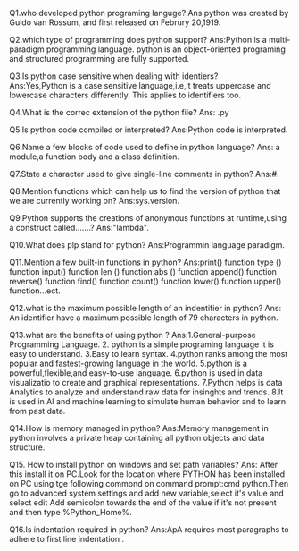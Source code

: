 Q1.who developed python programing languge?
 Ans:python was created by Guido van Rossum, and first released on Februry 20,1919.
 
Q2.which type of programming does python support?
 Ans:Python is a multi-paradigm programming language.
      python is an object-oriented programing and structured programming are fully supported.

Q3.Is python case sensitive when dealing with identiers?      
 Ans:Yes,Python is a case sensitive language,i.e,it treats uppercase and lowercase characters differently.
 This applies to identifiers too.
 
Q4.What is the correc extension of the python file?
 Ans: .py
 
Q5.Is python code compiled or interpreted?
 Ans:Python code is interpreted.
 
Q6.Name a few blocks of code used to define in python language?
 Ans: a module,a function body and a class definition.
 
Q7.State a character used to give single-line comments in python?
 Ans:#.
 
Q8.Mention functions which can help us to find the version of python that we are currently working on?
 Ans:sys.version.
 
Q9.Python supports the creations of anonymous functions at runtime,using a construct called.......?
 Ans:"lambda".
 
Q10.What does plp stand for python?
 Ans:Programmin language paradigm.
 
Q11.Mention a few built-in functions in python?
 Ans:print() function
     type () function
     input() function
     len  () function
     abs  () function
    append() function
   reverse() function
      find() function
     count() function
     lower() function
     upper() function...ect.
     
     
Q12.what is the maximum possible length of an indentifier in python?
 Ans: An identifier have a maximum possible length of 79 characters in python.
 
Q13.what are the benefits of using python ?
 Ans:1.General-purpose Programming Language.
     2. python is a simple programing language it is easy to understand.
     3.Easy to  learn syntax.
     4.python ranks among the most popular and fastest-growing language in the world.
     5.python is a powerful,flexible,and easy-to-use language.
     6.python is used in data visualizatio to create and graphical representations.
     7.Python helps is data Analytics to analyze and understand raw data for insinghts and trends.
     8.It is used  in AI and machine learning to simulate human behavior and to learn from past data.
     
Q14.How is memory managed in python?
 Ans:Memory management in python involves a private heap containing all python objects and  data structure.
 
Q15. How to install python on windows and set path variables?
 Ans: After this install it on PC.Look for the location where PYTHON  has been installed on PC using tge following 
      commond on command prompt:cmd python.Then go to advanced system settings and add new variable,select it's value       and select edit Add semicolon towards the end of the value if it's not present and then type %Python_Home%.  

Q16.Is indentation required in python?
 Ans:ApA requires most paragraphs to adhere to first line indentation .